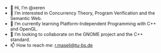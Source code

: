 - 👋 Hi, I’m @xeren
- 👀 I’m interested in Concurrency Theory, Program Verification and the Semantic Web.
- 🌱 I’m currently learning Platform-Independent Programming with C++ and OpenGL.
- 💞️ I’m looking to collaborate on the GNOME project and the C++ standard.
- 📫 How to reach me: r.maseli@tu-bs.de

<!---
xeren/xeren is a ✨ special ✨ repository because its `README.md` (this file) appears on your GitHub profile.
You can click the Preview link to take a look at your changes.
--->

